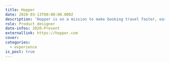 ```yaml
---
title: Hopper
date: 2020-03-13T00:00:00.000Z
description: 'Hopper is on a mission to make booking travel faster, easier, and more transparent.'
role: Product designer
date-infos: 2020-Present
externallink: https://hopper.com
cover:
categories:
  - experience
is_post: true
---
```


